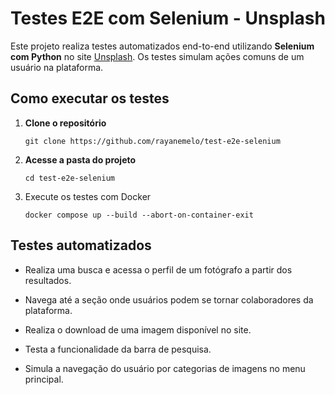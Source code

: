 # Testes E2E com Selenium - Unsplash

Este projeto realiza testes automatizados end-to-end utilizando **Selenium com Python** no site [Unsplash](https://unsplash.com/pt-br). Os testes simulam ações comuns de um usuário na plataforma.

## Como executar os testes

1. **Clone o repositório**

    ```git clone https://github.com/rayanemelo/test-e2e-selenium```

2. **Acesse a pasta do projeto**

    ```cd test-e2e-selenium```

3. Execute os testes com Docker

    ```docker compose up --build --abort-on-container-exit```


## Testes automatizados
* Realiza uma busca e acessa o perfil de um fotógrafo a partir dos resultados.

* Navega até a seção onde usuários podem se tornar colaboradores da plataforma.

* Realiza o download de uma imagem disponível no site.

* Testa a funcionalidade da barra de pesquisa.

* Simula a navegação do usuário por categorias de imagens no menu principal.